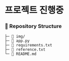 # 프로젝트 진행중

### 📁 Repository Structure
```
├─ 📂 img/
├─ 📓 app.py
├─ 📘 requirements.txt
├─ 📘 reference.txt
└─ 📘 README.md
```